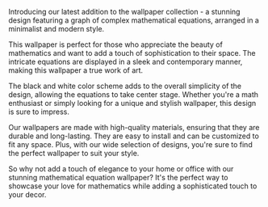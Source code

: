 <!--
Write me content for website with wallpaper "A wallpaper with a graph of complex mathematical equations, arranged in a minimalist and modern design."
-->

<!--font:"Montserrat"-->

Introducing our latest addition to the wallpaper collection - a stunning design featuring a graph of complex mathematical equations, arranged in a minimalist and modern style. 

This wallpaper is perfect for those who appreciate the beauty of mathematics and want to add a touch of sophistication to their space. The intricate equations are displayed in a sleek and contemporary manner, making this wallpaper a true work of art.

The black and white color scheme adds to the overall simplicity of the design, allowing the equations to take center stage. Whether you're a math enthusiast or simply looking for a unique and stylish wallpaper, this design is sure to impress.

Our wallpapers are made with high-quality materials, ensuring that they are durable and long-lasting. They are easy to install and can be customized to fit any space. Plus, with our wide selection of designs, you're sure to find the perfect wallpaper to suit your style.

So why not add a touch of elegance to your home or office with our stunning mathematical equation wallpaper? It's the perfect way to showcase your love for mathematics while adding a sophisticated touch to your decor.
